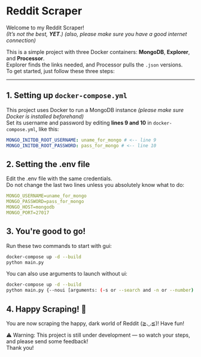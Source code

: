# Reddit Scraper

Welcome to my Reddit Scraper!  
_(It’s not the best, **YET**.)_
_(also, please make sure you have a good internet connection)_

This is a simple project with three Docker containers: **MongoDB**, **Explorer**, and **Processor**.  
Explorer finds the links needed, and Processor pulls the `.json` versions.  
To get started, just follow these three steps:

---

## 1. Setting up `docker-compose.yml`

This project uses Docker to run a MongoDB instance _(please make sure Docker is installed beforehand)_  
Set its username and password by editing **lines 9 and 10** in `docker-compose.yml`, like this:

```yaml
MONGO_INITDB_ROOT_USERNAME: uname_for_mongo # <-- line 9
MONGO_INITDB_ROOT_PASSWORD: pass_for_mongo # <-- line 10
```

## 2. Setting the .env file

Edit the .env file with the same credentials.  
 Do not change the last two lines unless you absolutely know what to do:

```yaml
MONGO_USERNAME=uname_for_mongo
MONGO_PASSWORD=pass_for_mongo
MONGO_HOST=mongodb
MONGO_PORT=27017
```

## 3. You're good to go!

Run these two commands to start with gui:

```bash
docker-compose up -d --build
python main.py

```

You can also use arguments to launch without ui:

```bash
docker-compose up -d --build
python main.py {--noui [arguments: (-s or --search and -n or --number) or (-u or --url)]} or {--ui}

```

## 4. Happy Scraping! 🎉

You are now scraping the happy, dark world of Reddit (≧◡≦)! Have fun!

⚠️ Warning: This project is still under development — so watch your steps, and please send some feedback!  
Thank you!
